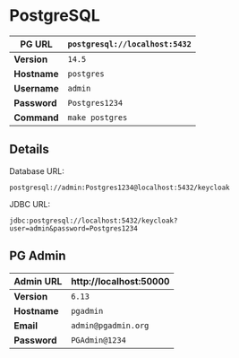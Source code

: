 # PostgreSQL

| **PG URL** | `postgresql://localhost:5432` |
|--|--|
| **Version** | `14.5` |
| **Hostname** | `postgres` |
| **Username** | `admin` |
| **Password** | `Postgres1234` |
| **Command** | `make postgres` |

## Details

Database URL: 
```
postgresql://admin:Postgres1234@localhost:5432/keycloak
```

JDBC URL:
```
jdbc:postgresql://localhost:5432/keycloak?user=admin&password=Postgres1234
```

## PG Admin

| **Admin URL** | http://localhost:50000 |
|--|--|
| **Version** | `6.13` |
| **Hostname** | `pgadmin` |
| **Email** | `admin@pgadmin.org` |
| **Password** | `PGAdmin@1234` |

